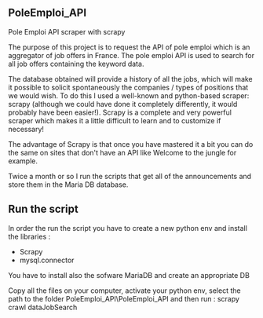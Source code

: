 ## PoleEmploi_API
Pole Emploi API scraper with scrapy

The purpose of this project is to request the API of pole emploi which is an aggregator of job offers in France. The pole emploi API is used to search for all job offers containing the keyword data.

The database obtained will provide a history of all the jobs, which will make it possible to solicit spontaneously the companies / types of positions that we would wish.
To do this I used a well-known and python-based scraper: scrapy (although we could have done it completely differently, it would probably have been easier!). Scrapy is a complete and very powerful scraper which makes it a little difficult to learn and to customize if necessary!

The advantage of Scrapy is that once you have mastered it a bit you can do the same on sites that don't have an API like Welcome to the jungle for example. 

Twice a month or so I run the scripts that get all of the announcements and store them in the Maria DB database.

## Run the script

In order the run the script you have to create a new python env and install the libraries :
- Scrapy
- mysql.connector

You have to install also the sofware MariaDB and create an appropriate DB

Copy all the files on your computer, activate your python env, select the path to the folder PoleEmploi_API\PoleEmploi_API and then run : scrapy crawl dataJobSearch
